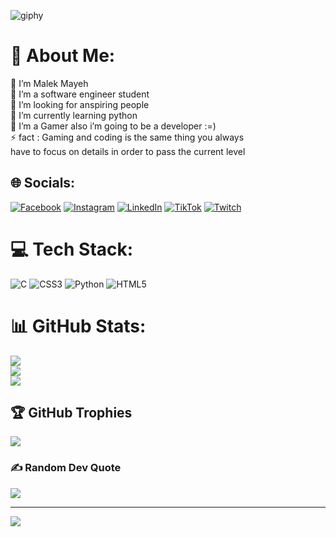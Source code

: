 ![giphy](https://user-images.githubusercontent.com/31927278/194100647-341f7c5c-d76a-404e-8617-75d5bec8597c.gif)
# 💫 About Me:
🔭 I’m Malek Mayeh<br>👯 I’m a software engineer student<br>🤝 I’m looking for anspiring people<br>🌱 I’m currently learning python<br>💬 I’m a Gamer also i’m going to be a developer :=)<br>⚡ fact : Gaming and coding is the same thing you always<br>have to focus on details in order to pass the current level


## 🌐 Socials:
[![Facebook](https://img.shields.io/badge/Facebook-%231877F2.svg?logo=Facebook&logoColor=white)](https://facebook.com/Malekje2087) [![Instagram](https://img.shields.io/badge/Instagram-%23E4405F.svg?logo=Instagram&logoColor=white)](https://instagram.com/malek_ffs) [![LinkedIn](https://img.shields.io/badge/LinkedIn-%230077B5.svg?logo=linkedin&logoColor=white)](https://linkedin.com/in/in/malek-mayeh-0b937122b/) [![TikTok](https://img.shields.io/badge/TikTok-%23000000.svg?logo=TikTok&logoColor=white)](https://tiktok.com/@malekje7) [![Twitch](https://img.shields.io/badge/Twitch-%239146FF.svg?logo=Twitch&logoColor=white)](https://twitch.tv/malekjee) 

# 💻 Tech Stack:
![C](https://img.shields.io/badge/c-%2300599C.svg?style=for-the-badge&logo=c&logoColor=white) ![CSS3](https://img.shields.io/badge/css3-%231572B6.svg?style=for-the-badge&logo=css3&logoColor=white) ![Python](https://img.shields.io/badge/python-3670A0?style=for-the-badge&logo=python&logoColor=ffdd54) ![HTML5](https://img.shields.io/badge/html5-%23E34F26.svg?style=for-the-badge&logo=html5&logoColor=white)
# 📊 GitHub Stats:
![](https://github-readme-stats.vercel.app/api?username=MalekJE&theme=dark&hide_border=false&include_all_commits=false&count_private=false)<br/>
![](https://github-readme-streak-stats.herokuapp.com/?user=MalekJE&theme=dark&hide_border=false)<br/>
![](https://github-readme-stats.vercel.app/api/top-langs/?username=MalekJE&theme=dark&hide_border=false&include_all_commits=false&count_private=false&layout=compact)

## 🏆 GitHub Trophies
![](https://github-profile-trophy.vercel.app/?username=MalekJE&theme=radical&no-frame=false&no-bg=true&margin-w=4)

### ✍️ Random Dev Quote
![](https://quotes-github-readme.vercel.app/api?type=horizontal&theme=tokyonight)

---
[![](https://visitcount.itsvg.in/api?id=MalekJE&icon=9&color=0)](https://visitcount.itsvg.in)

